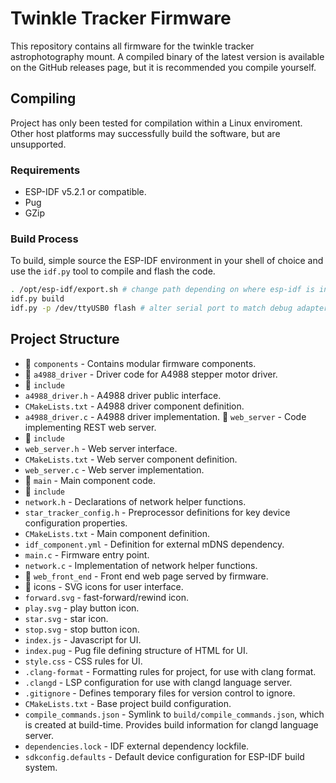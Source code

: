 # Twinkle Tracker Firmware
This repository contains all firmware for the twinkle tracker astrophotography
mount. A compiled binary of the latest version is available on the GitHub
releases page, but it is recommended you compile yourself.

## Compiling
Project has only been tested for compilation within a Linux enviroment. Other
host platforms may successfully build the software, but are unsupported.

### Requirements
- ESP-IDF v5.2.1 or compatible.
- Pug
- GZip

### Build Process
To build, simple source the ESP-IDF environment in your shell of choice and use
the `idf.py` tool to compile and flash the code.

```bash
. /opt/esp-idf/export.sh # change path depending on where esp-idf is installed.
idf.py build
idf.py -p /dev/ttyUSB0 flash # alter serial port to match debug adapter.
```
## Project Structure
- 📁 `components` - Contains modular firmware components.
 - 📁 `a4988_driver` - Driver code for A4988 stepper motor driver.
  - 📁 `include`
   - `a4988_driver.h` - A4988 driver public interface.
  - `CMakeLists.txt` - A4988 driver component definition.
  - `a4988_driver.c` - A4988 driver implementation.
   📁 `web_server` - Code implementing REST web server.
  - 📁 `include`
   - `web_server.h` - Web server interface.
  - `CMakeLists.txt` - Web server component definition.
  - `web_server.c` - Web server implementation.
- 📁 `main` - Main component code.
 - 📁 `include` 
  - `network.h` - Declarations of network helper functions.
  - `star_tracker_config.h` - Preprocessor definitions for key device
    configuration properties.
 - `CMakeLists.txt` - Main component definition.
 - `idf_component.yml` - Definition for external mDNS dependency.
 - `main.c` - Firmware entry point.
 - `network.c` - Implementation of network helper functions.
- 📁 `web_front_end` - Front end web page served by firmware.
 - 📁 icons - SVG icons for user interface.
  - `forward.svg` - fast-forward/rewind icon.
  - `play.svg` - play button icon.
  - `star.svg` - star icon.
  - `stop.svg` - stop button icon.
 - `index.js` - Javascript for UI.
 - `index.pug` - Pug file defining structure of HTML for UI.
 - `style.css` - CSS rules for UI.
- `.clang-format` - Formatting rules for project, for use with clang
  format.
- `.clangd` - LSP configuration for use with clangd language server.
- `.gitignore` - Defines temporary files for version control to ignore.
- `CMakeLists.txt` - Base project build configuration.
- `compile_commands.json` - Symlink to `build/compile_commands.json`, which
  is created at build-time. Provides build information for clangd language
  server.
- `dependencies.lock` - IDF external dependency lockfile.
- `sdkconfig.defaults` - Default device configuration for ESP-IDF build
  system.
